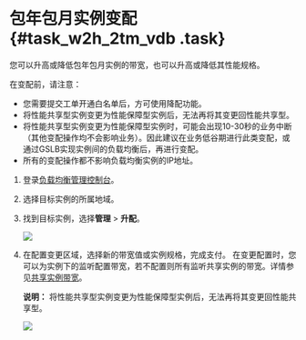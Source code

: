 # 包年包月实例变配 {#task_w2h_2tm_vdb .task}

您可以升高或降低包年包月实例的带宽，也可以升高或降低其性能规格。

在变配前，请注意：

-   您需要提交工单开通白名单后，方可使用降配功能。
-   将性能共享型实例变更为性能保障型实例后，无法再将其变更回性能共享型。
-   将性能共享型实例变更为性能保障型实例时，可能会出现10-30秒的业务中断（其他变配操作均不会影响业务）。因此建议在业务低谷期进行此类变配，或通过GSLB实现实例间的负载均衡后，再进行变配。
-   所有的变配操作都不影响负载均衡实例的IP地址。

1.  登录[负载均衡管理控制台](https://slb.console.aliyun.com/slb)。 
2.   选择目标实例的所属地域。 
3.  找到目标实例，选择**管理** \> **升配**。 

    ![](http://static-aliyun-doc.oss-cn-hangzhou.aliyuncs.com/assets/img/15648/7321_zh-CN.png)

4.  在配置变更区域，选择新的带宽值或实例规格，完成支付。 在变更配置时，您可以为实例下的监听配置带宽，若不配置则所有监听共享实例的带宽。详情参见[共享实例带宽](cn.zh-CN/用户指南/监听/共享实例带宽.md#)。

    **说明：** 将性能共享型实例变更为性能保障型实例后，无法再将其变更回性能共享型。

    ![](http://static-aliyun-doc.oss-cn-hangzhou.aliyuncs.com/assets/img/15648/7322_zh-CN.png)


